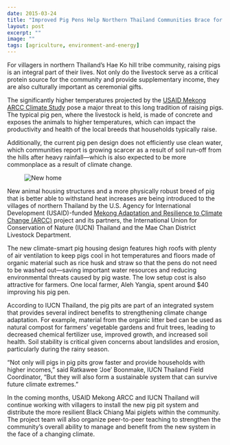 ```yaml
---
date: 2015-03-24
title: "Improved Pig Pens Help Northern Thailand Communities Brace for Effects of Climate Change"
layout: post
excerpt: ""
image: ""
tags: [agriculture, environment-and-energy]
---
```

<p>For villagers in northern Thailand’s Hae Ko hill tribe community, raising pigs is an integral part of their lives. Not only do the livestock serve as a critical protein source for the community and provide supplementary income, they are also culturally important as ceremonial gifts.</p><p>The significantly higher temperatures projected by the <a href="http://bit.ly/1p9UvIm">USAID Mekong ARCC Climate Study</a> pose a major threat to this long tradition of raising pigs. The typical pig pen, where the livestock is held, is made of concrete and exposes the animals to higher temperatures, which can impact the productivity and health of the local breeds that households typically raise.</p><p>Additionally, the current pig pen design does not efficiently use clean water, which communities report is growing scarcer as a result of soil run-off from the hills after heavy rainfall—which is also expected to be more commonplace as a result of climate change.</p><figure class="kg-card kg-image-card"><img src="https://c1.staticflickr.com/8/7290/15896920794_fde93f0480_z.jpg" class="kg-image" alt="New home" loading="lazy"></figure><p>New animal housing structures and a more physically robust breed of pig that is better able to withstand heat increases are being introduced to the villages of northern Thailand by the U.S. Agency for International Development (USAID)-funded <a href="http://dai.com/our-work/projects/southeast-asia%E2%80%94mekong-adaptation-and-resilience-climate-change-arcc">Mekong Adaptation and Resilience to Climate Change (ARCC)</a> project and its partners, the International Union for Conservation of Nature (IUCN) Thailand and the Mae Chan District Livestock Department.</p><p>The new climate-smart pig housing design features high roofs with plenty of air ventilation to keep pigs cool in hot temperatures and floors made of organic material such as rice husk and straw so that the pens do not need to be washed out—saving important water resources and reducing environmental threats caused by pig waste. The low setup cost is also attractive for farmers. One local farmer, Aleh Yangia, spent around $40 improving his pig pen.</p><p>According to IUCN Thailand, the pig pits are part of an integrated system that provides several indirect benefits to strengthening climate change adaptation. For example, material from the organic litter bed can be used as natural compost for farmers’ vegetable gardens and fruit trees, leading to decreased chemical fertilizer use, improved growth, and increased soil health. Soil stability is critical given concerns about landslides and erosion, particularly during the rainy season.</p><p>“Not only will pigs in pig pits grow faster and provide households with higher incomes,” said Ratkawee ‘Joe’ Boonmake, IUCN Thailand Field Coordinator, “But they will also form a sustainable system that can survive future climate extremes.”</p><p>In the coming months, USAID Mekong ARCC and IUCN Thailand will continue working with villagers to install the new pig pit system and distribute the more resilient Black Chiang Mai piglets within the community. The project team will also organize peer-to-peer teaching to strengthen the community’s overall ability to manage and benefit from the new system in the face of a changing climate.</p>
  